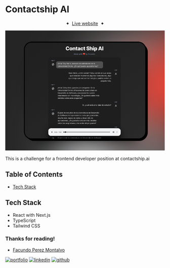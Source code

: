 # Contactship AI

<div align="center">
<span>&nbsp;✦&nbsp;</span>
<a href="https://contactship.facupm.dev">Live website</a>
<span>&nbsp;✦&nbsp;</span>
</div>

![App Screenshot](/public/screenshot.png)

This is a challenge for a frontend developer position at contactship.ai

## Table of Contents

- [Tech Stack](#tech-stack)

## Tech Stack

- React with Next.js
- TypeScript
- Tailwind CSS

### Thanks for reading!

- [Facundo Perez Montalvo](https://facuperezm.com)

[![portfolio](https://img.shields.io/badge/my_portfolio-000?style=for-the-badge&logo=ko-fi&logoColor=white)](https://facuperezm.com)
[![linkedin](https://img.shields.io/badge/linkedin-0A66C2?style=for-the-badge&logo=linkedin&logoColor=white)](https://www.linkedin.com/in/facuperezm/)
[![github](https://img.shields.io/badge/github-555?style=for-the-badge&logo=github&logoColor=white)](https://github.com/facuperezm)

